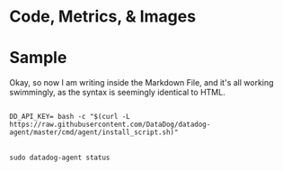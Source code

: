 # Code, Metrics, & Images
<h1>Sample</h1>

<p> 
Okay, so now I am writing inside the Markdown File, and it's all working swimmingly, as the syntax is seemingly identical to HTML.
</p>

<div> <!-- Installing Datadog -->
<code>
DD_API_KEY=<YOUR_API_KEY> bash -c "$(curl -L https://raw.githubusercontent.com/DataDog/datadog-agent/master/cmd/agent/install_script.sh)"
</code>
</div>

<br />

<div> <!-- Checking Datadog status -->
<code>
sudo datadog-agent status
</code>
</div>